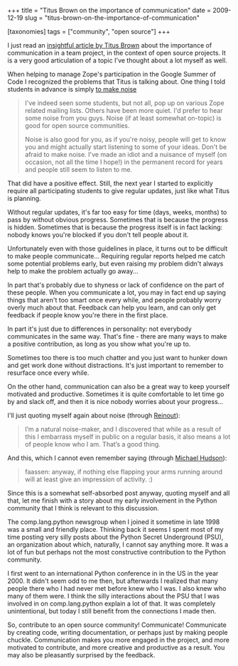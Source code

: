 +++
title = "Titus Brown on the importance of communication"
date = 2009-12-19
slug = "titus-brown-on-the-importance-of-communication"

[taxonomies]
tags = ["community", "open source"]
+++

I just read an [insightful article by Titus
Brown](http://ivory.idyll.org/blog/dec-09/aggressive-competence) about
the importance of communication in a team project, in the context of
open source projects. It is a very good articulation of a topic I've
thought about a lot myself as well.

When helping to manage Zope's participation in the Google Summer of Code
I recognized the problems that Titus is talking about. One thing I told
students in advance is simply [to make
noise](https://mail.zope.org/pipermail/gsoc/2007-May/000048.html)

> I've indeed seen some students, but not all, pop up on various Zope
> related mailing lists. Others have been more quiet. I'd prefer to hear
> some noise from you guys. Noise (if at least somewhat on-topic) is
> good for open source communities.
>
> Noise is also good for you, as if you're noisy, people will get to
> know you and might actually start listening to some of your ideas.
> Don't be afraid to make noise. I've made an idiot and a nuisance of
> myself (on occasion, not all the time I hope!) in the permanent record
> for years and people still seem to listen to me.

That did have a positive effect. Still, the next year I started to
explicitly require all participating students to give regular updates,
just like what Titus is planning.

Without regular updates, it's far too easy for time (days, weeks,
months) to pass by without obvious progress. Sometimes that is because
the progress is hidden. Sometimes that is because the progress itself is
in fact lacking: nobody knows you're blocked if you don't tell people
about it.

Unfortunately even with those guidelines in place, it turns out to be
difficult to make people communicate... Requiring regular reports helped
me catch some potential problems early, but even raising my problem
didn't always help to make the problem actually go away...

In part that's probably due to shyness or lack of confidence on the part
of these people. When you communicate a lot, you may in fact end up
saying things that aren't too smart once every while, and people
probably worry overly much about that. Feedback can help you learn, and
can only get feedback if people know you're there in the first place.

In part it's just due to differences in personality: not everybody
communicates in the same way. That's fine - there are many ways to make
a positive contribution, as long as you show what you're up to.

Sometimes too there is too much chatter and you just want to hunker down
and get work done without distractions. It's just important to remember
to resurface once every while.

On the other hand, communication can also be a great way to keep
yourself motivated and productive. Sometimes it is quite comfortable to
let time go by and slack off, and then it is nice nobody worries about
your progress...

I'll just quoting myself again about noise (through
[Reinout](http://reinout.vanrees.org/weblog/2009/12/03/quotes.html)):

> I’m a natural noise-maker, and I discovered that while as a result of
> this I embarrass myself in public on a regular basis, it also means a
> lot of people know who I am. That’s a good thing.

And this, which I cannot even remember saying (through [Michael
Hudson](http://python.net/~mwh/quotes.html)):

> faassen: anyway, if nothing else flapping your arms running around  
> will at least give an impression of activity. :)

Since this is a somewhat self-absorbed post anyway, quoting myself and
all that, let me finish with a story about my early involvement in the
Python community that I think is relevant to this discussion.

The comp.lang.python newsgroup when I joined it sometime in late 1998
was a small and friendly place. Thinking back it seems I spent most of
my time posting very silly posts about the Python Secret Underground
(PSU), an organization about which, naturally, I cannot say anything
more. It was a lot of fun but perhaps not the most constructive
contribution to the Python community.

I first went to an international Python conference in in the US in the
year 2000. It didn't seem odd to me then, but afterwards I realized that
many people there who I had never met before knew who I was. I also knew
who many of them were. I think the silly interactions about the PSU that
I was involved in on comp.lang.python explain a lot of that. It was
completely unintentional, but today I still benefit from the connections
I made then.

So, contribute to an open source community! Communicate! Communicate by
creating code, writing documentation, or perhaps just by making people
chuckle. Communication makes you more engaged in the project, and more
motivated to contribute, and more creative and productive as a result.
You may also be pleasantly surprised by the feedback.
